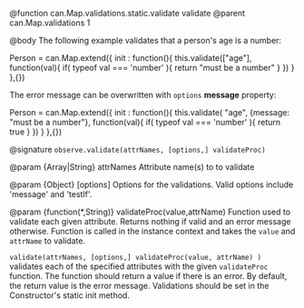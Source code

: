 @function can.Map.validations.static.validate validate
@parent can.Map.validations 1

@body
The following example validates that a person's age is a number:

 Person = can.Map.extend({
     init : function(){
       this.validate(["age"], function(val){
         if( typeof val === 'number' ){
           return "must be a number"
         }
       })
     }
 },{})


The error message can be overwritten with `options` __message__ property:

 Person = can.Map.extend({
     init : function(){
       this.validate(
         "age",
       {message: "must be a number"},
       function(val){
           if( typeof val === 'number' ){
             return true
           }
       })
   }
 },{})

@signature `observe.validate(attrNames, [options,] validateProc)`

@param {Array<String>|String} attrNames Attribute name(s) to to validate

@param {Object} [options] Options for the
validations.  Valid options include 'message' and 'testIf'.

@param {function(*,String)} validateProc(value,attrName) Function used to validate each
given attribute. Returns nothing if valid and an error message
otherwise. Function is called in the instance context and takes the
`value` and `attrName` to validate.

`validate(attrNames, [options,] validateProc(value, attrName) )` validates each of the
specified attributes with the given `validateProc` function.  The function
should return a value if there is an error.  By default, the return value is
the error message.  Validations should be set in the Constructor's static init method.